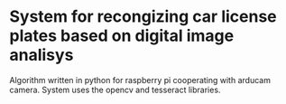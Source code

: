 # System for recongizing car license plates based on digital image analisys
Algorithm written in python for raspberry pi cooperating with arducam camera. System uses the opencv and tesseract libraries.
